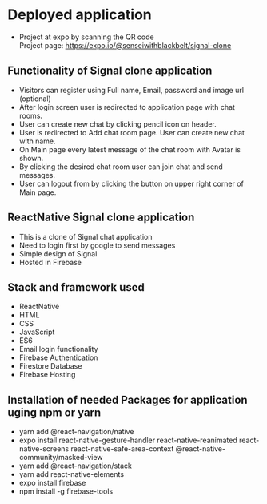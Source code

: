 # Deployed application
* Project at expo by scanning the QR code  
Project page: https://expo.io/@senseiwithblackbelt/signal-clone

## Functionality of Signal clone application
* Visitors can register using Full name, Email, password and image url (optional)
* After login screen user is redirected to application page with chat rooms.
* User can create new chat by clicking pencil icon on header.
* User is redirected to Add chat room page. User can create new chat with name.
* On Main page every latest message of the chat room with Avatar is shown.
* By clicking the desired chat room user can join chat and send messages.
* User can logout from by clicking the button on upper right corner of Main page. 

## ReactNative Signal clone application
* This is a clone of Signal chat application
* Need to login first by google to send messages
* Simple design of Signal
* Hosted in Firebase

## Stack and framework used
* ReactNative
* HTML
* CSS
* JavaScript
* ES6
* Email login functionality
* Firebase Authentication
* Firestore Database
* Firebase Hosting

## Installation of needed Packages for application uging npm or yarn
* yarn add @react-navigation/native
* expo install react-native-gesture-handler react-native-reanimated react-native-screens react-native-safe-area-context @react-native-community/masked-view
* yarn add @react-navigation/stack
* yarn add react-native-elements
* expo install firebase
* npm install -g firebase-tools